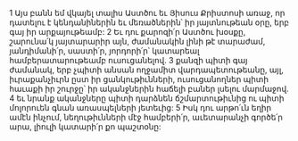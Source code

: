 1 Այս բանն եմ վկայել տալիս Աստծու եւ Յիսուս Քրիստոսի առաջ, որ դատելու է կենդանիներին եւ մեռածներին՝ իր յայտնութեան օրը, երբ գայ իր արքայութեամբ: 2 Եւ դու քարոզի՛ր Աստծու խօսքը, շարունա՛կ յայտարարիր այն, ժամանակին լինի թէ տարաժամ, յանդիմանի՛ր, սաստի՛ր, յորդորի՛ր՝ կատարեալ համբերատարութեամբ ուսուցանելով. 3 քանզի պիտի գայ ժամանակ, երբ չպիտի անսան ողջամիտ վարդապետութեանը, այլ, իւրաքանչիւրն ըստ իր ցանկութիւնների, ուսուցանողներ պիտի հաւաքի իր շուրջը՝ իր ականջներին հաճելի բաներ լսելու մարմաջով. 4 եւ նրանք ականջները պիտի դարձնեն ճշմարտութիւնից ու պիտի մոլորուեն գնան առասպելների յետեւից: 5 Իսկ դու արթո՛ւն եղիր ամէն ինչում, նեղութիւնների մէջ համբերի՛ր, աւետարանչի գործե՛ր արա, լիուլի կատարի՛ր քո պաշտօնը:

